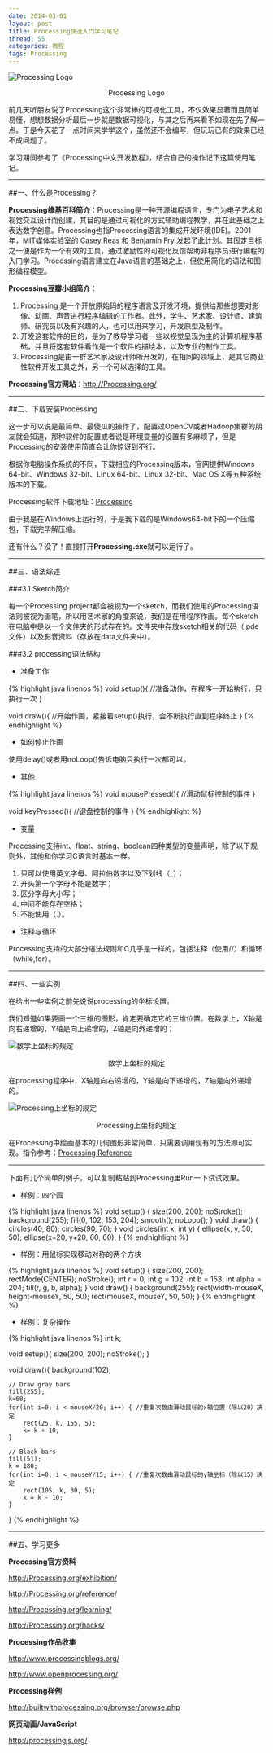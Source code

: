 ```yaml
---
date: 2014-03-01
layout: post
title: Processing快速入门学习笔记
thread: 55
categories: 教程
tags: Processing
---
```


![Processing Logo](/assets/2014-03-01-processing-logo.png "Processing Logo")
<center>Processing Logo</center>

前几天听朋友说了Processing这个非常棒的可视化工具，不仅效果显著而且简单易懂，想想数据分析最后一步就是数据可视化，与其之后再来看不如现在先了解一点。于是今天花了一点时间来学学这个，虽然还不会编写，但玩玩已有的效果已经不成问题了。

学习期间参考了《Processing中文开发教程》，结合自己的操作记下这篇使用笔记。

----

##一、什么是Processing？

**Processing维基百科简介**：Processing是一种开源编程语言，专门为电子艺术和视觉交互设计而创建，其目的是通过可视化的方式辅助编程教学，并在此基础之上表达数字创意。Processing也指Processing语言的集成开发环境(IDE)。2001年，MIT媒体实验室的 Casey Reas 和 Benjamin Fry 发起了此计划。其固定目标之一便是作为一个有效的工具，通过激励性的可视化反馈帮助非程序员进行编程的入门学习。Processing语言建立在Java语言的基础之上，但使用简化的语法和图形编程模型。

**Processing豆瓣小组简介**：

1. Processing 是一个开放原始码的程序语言及开发环境，提供给那些想要对影像、动画、声音进行程序编辑的工作者。此外，学生、艺术家、设计师、建筑师、研究员以及有兴趣的人，也可以用来学习，开发原型及制作。
2. 开发这套软件的目的，是为了教导学习者一些以视觉呈现为主的计算机程序基础，并且将这套软件看作是一个软件的描绘本，以及专业的制作工具。 
3. Processing是由一群艺术家及设计师所开发的，在相同的领域上，是其它商业性软件开发工具之外，另一个可以选择的工具。 

**Processing官方网站**：<http://Processing.org/>


----------

##二、下载安装Processing

这一步可以说是最简单、最傻瓜的操作了，配置过OpenCV或者Hadoop集群的朋友就会知道，那种软件的配置或者说是环境变量的设置有多麻烦了，但是Processing的安装使用简直会让你惊讶到不行。

根据你电脑操作系统的不同，下载相应的Processing版本，官网提供Windows 64-bit、Windows 32-bit、Linux 64-bit、Linux 32-bit、Mac OS X等五种系统版本的下载。

Processing软件下载地址：[Processing](http://Processing.org/download/)

由于我是在Windows上运行的，于是我下载的是Windows64-bit下的一个压缩包，下载完毕解压缩。

还有什么？没了！直接打开**Processing.exe**就可以运行了。


----------

##三、语法综述

###3.1 Sketch简介

每一个Processing project都会被视为一个sketch，而我们使用的Processing语法则被视为画笔，所以用艺术家的角度来说，我们是在用程序作画。每个sketch在电脑中是以一个文件夹的形式存在的。文件夹中存放sketch相关的代码（.pde文件）以及影音资料（存放在data文件夹中）。

###3.2 processing语法结构

* 准备工作

{% highlight java linenos %}
void setup(){
//准备动作，在程序一开始执行，只执行一次
}

void draw(){
//开始作画，紧接着setup()执行，会不断执行直到程序终止
}
{% endhighlight %}

* 如何停止作画

使用delay()或者用noLoop()告诉电脑只执行一次都可以。

* 其他

{% highlight java linenos %}
void mousePressed(){
//滑动鼠标控制的事件
}

void keyPressed(){
//键盘控制的事件
}
{% endhighlight %}

* 变量

Processing支持int、float、string、boolean四种类型的变量声明，除了以下规则外，其他和你学习C语言时基本一样。

1. 只可以使用英文字母、阿拉伯数字以及下划线（_）；
2. 开头第一个字母不能是数字；
3. 区分字母大小写；
4. 中间不能存在空格；
5. 不能使用（.）。


* 注释与循环

Processing支持的大部分语法规则和C几乎是一样的，包括注释（使用//）和循环（while,for）。


----------

##四、一些实例

在给出一些实例之前先说说processing的坐标设置。

我们知道如果要画一个三维的图形，肯定要确定它的三维位置。在数学上，X轴是向右递增的，Y轴是向上递增的，Z轴是向外递增的；

![数学上坐标的规定](/assets/2014-03-01-processing-xyz-math.png "数学上坐标的规定")
<center>数学上坐标的规定</center>

在processing程序中，X轴是向右递增的，Y轴是向下递增的，Z轴是向外递增的。

![Processing上坐标的规定](/assets/2014-03-01-processing-xyz-pro.png "Processing上坐标的规定")
<center>Processing上坐标的规定</center>

在Processing中绘画基本的几何图形非常简单，只需要调用现有的方法即可实现。指令参考：[Processing Reference](http://www.Processing.org/reference/)

----

下面有几个简单的例子，可以复制粘贴到Processing里Run一下试试效果。

* 样例：四个圆

{% highlight java linenos %}
void setup() {
size(200, 200);
noStroke();
background(255);
fill(0, 102, 153, 204);
smooth();
noLoop();
}
void draw() {
circles(40, 80);
circles(90, 70);
}
void circles(int x, int y) {
ellipse(x, y, 50, 50);
ellipse(x+20, y+20, 60, 60);
}
{% endhighlight %}

* 样例：用鼠标实现移动对称的两个方块

{% highlight java linenos %}
void setup() {
size(200, 200);
rectMode(CENTER);
noStroke();
int r = 0;
int g = 102;
int b = 153;
int alpha = 204;
fill(r, g, b, alpha);
}
void draw() {
background(255);
rect(width-mouseX, height-mouseY, 50, 50);
rect(mouseX, mouseY, 50, 50);
}
{% endhighlight %}

* 样例：复杂操作

{% highlight java linenos %}
int k;

void setup(){
    size(200, 200);
    noStroke();
}

void draw(){
    background(102);

    // Draw gray bars
    fill(255);
    k=60;
    for(int i=0; i < mouseX/20; i++) { //重复次数由滑动鼠标的x轴位置（除以20）决定
        rect(25, k, 155, 5);
        k= k + 10;
    }

    // Black bars
    fill(51);
    k = 180;
    for(int i=0; i < mouseY/15; i++) { //重复次数由滑动鼠标的y轴坐标（除以15）决定
        rect(105, k, 30, 5);
        k = k - 10;
    }
}
{% endhighlight %}

----

##五、学习更多

**Processing官方资料**

<http://Processing.org/exhibition/>

<http://Processing.org/reference/>

<http://Processing.org/learning/>

<http://Processing.org/hacks/>

**Processing作品收集**

<http://www.processingblogs.org/>

<http://www.openprocessing.org/>

**Processing样例**

<http://builtwithprocessing.org/browser/browse.php>

**网页动画/JavaScript**

<http://processingjs.org/>
